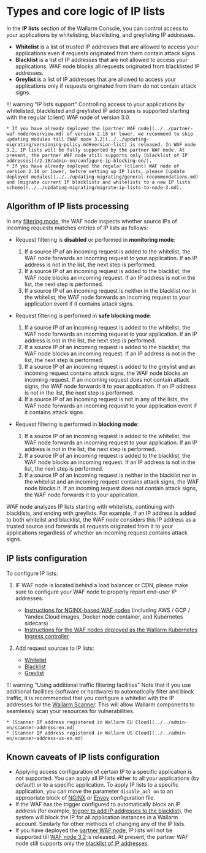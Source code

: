 # Types and core logic of IP lists

In the **IP lists** section of the Wallarm Console, you can control access to your applications by whitelisting, blacklisting, and greylisting IP addresses.

* **Whitelist** is a list of trusted IP addresses that are allowed to access your applications even if requests originated from them contain attack signs.
* **Blacklist** is a list of IP addresses that are not allowed to access your applications. WAF node blocks all requests originated from blacklisted IP addresses.
* **Greylist** is a list of IP addresses that are allowed to access your applications only if requests originated from them do not contain attack signs.

<!-- IP lists screen (DOCS-1269) -->

!!! warning "IP lists support"
    Controlling access to your applications by whitelisted, blacklisted and greylisted IP addresses is supported starting with the regular (client) WAF node of version 3.0.

    * If you have already deployed the [partner WAF node](../../partner-waf-node/overview.md) of version 2.18 or lower, we recommend to skip updating modules till [WAF node 3.2](../../updating-migrating/versioning-policy.md#version-list) is released. In WAF node 3.2, IP lists will be fully supported by the partner WAF node. At present, the partner WAF node still supports only [blacklist of IP addresses](/2.18/admin-en/configure-ip-blocking-en/).
    * If you have already deployed the regular (client) WAF node of version 2.18 or lower, before setting up IP lists, please [update deployed modules](../../updating-migrating/general-recommendations.md) and [migrate current IP blacklists and whitelists to a new IP lists scheme](../../updating-migrating/migrate-ip-lists-to-node-3.md).

## Algorithm of IP lists processing

In any [filtering mode](../../admin-en/configure-wallarm-mode.md), the WAF node inspects whether source IPs of incoming requests matches entries of IP lists as follows:

* Request filtering is **disabled** or performed in **monitoring mode**:

    1. If a source IP of an incoming request is added to the whitelist, the WAF node forwards an incoming request to your application. If an IP address is not in the list, the next step is performed.
    2. If a source IP of an incoming request is added to the blacklist, the WAF node blocks an incoming request. If an IP address is not in the list, the next step is performed.
    3. If a source IP of an incoming request is neither in the blacklist nor in the whitelist, the WAF node forwards an incoming request to your application event if it contains attack signs.
* Request filtering is performed in **safe blocking mode**:

    1. If a source IP of an incoming request is added to the whitelist, the WAF node forwards an incoming request to your application. If an IP address is not in the list, the next step is performed.
    2. If a source IP of an incoming request is added to the blacklist, the WAF node blocks an incoming request. If an IP address is not in the list, the next step is performed.
    3. If a source IP of an incoming request is added to the greylist and an incoming request contains attack signs, the WAF node blocks an incoming request. If an incoming request does not contain attack signs, the WAF node forwards it to your application. If an IP address is not in the list, the next step is performed.
    4. If a source IP of an incoming request is not in any of the lists, the WAF node forwards an incoming request to your application event if it contains attack signs.
* Request filtering is performed in **blocking mode**:

    1. If a source IP of an incoming request is added to the whitelist, the WAF node forwards an incoming request to your application. If an IP address is not in the list, the next step is performed.
    2. If a source IP of an incoming request is added to the blacklist, the WAF node blocks an incoming request. If an IP address is not in the list, the next step is performed.
    3. If a source IP of an incoming request is neither in the blacklist nor in the whitelist and an incoming request contains attack signs, the WAF node blocks it. If an incoming request does not contain attack signs, the WAF node forwards it to your application.

WAF node analyzes IP lists starting with whitelists, continuing with blacklists, and ending with greylists. For example, if an IP address is added to both whitelist and blacklist, the WAF node considers this IP address as a trusted source and forwards all requests originated from it to your applications regardless of whether an incoming request contains attack signs.

## IP lists configuration

To configure IP lists:

1. IF WAF node is located behind a load balancer or CDN, please make sure to configure your WAF node to properly report end-user IP addresses:

    * [Instructions for NGINX-based WAF nodes](../../admin-en/using-proxy-or-balancer-en.md) (including AWS / GCP / Yandex.Cloud images, Docker node container, and Kubernetes sidecars)
    * [Instructions for the WAF nodes deployed as the Wallarm Kubernetes Ingress controller](../../admin-en/configuration-guides/wallarm-ingress-controller/best-practices/report-public-user-ip.md)
2. Add request sources to IP lists:

    * [Whitelist](whitelist.md)
    * [Blacklist](blacklist.md)
    * [Greylist](greylist.md)

!!! warning "Using additional traffic filtering facilities"
    Note that if you use additional facilities (software or hardware) to automatically filter and block traffic, it is recommended that you configure a whitelist with the IP addresses for the [Wallarm Scanner](../../about-wallarm-waf/detecting-vulnerabilities.md#vulnerability-scanner). This will allow Wallarm components to seamlessly scan your resources for vulnerabilities.

    * [Scanner IP address registered in Wallarm EU Cloud](../../admin-en/scanner-address-en.md)
    * [Scanner IP address registered in Wallarm US Cloud](../../admin-en/scanner-address-us-en.md)

## Known caveats of IP lists configuration

* Applying access configuration of certain IP to a specific application is not supported. You can apply all IP lists either to all your applications (by default) or to a specific application. To apply IP lists to a specific application, you can move the parameter `disable_acl on` to an appropriate block of [NGINX](../../admin-en/configure-parameters-en.md#disable_acl) or [Envoy](../../admin-en/configuration-guides/envoy/fine-tuning.md#basic-settings) configuration file.
* If the WAF has the trigger configured to automatically block an IP address (for example, [trigger to add IP addresses to the blacklist](../triggers/trigger-examples.md#blacklist-ip-if-4-or-more-attack-vectors-are-detected-in-1-hour)), the system will block the IP for all application instances in a Wallarm account. Similarly for other methods of changing any of the IP lists.
* If you have deployed the [partner WAF node](../../partner-waf-node/overview.md), IP lists will not be supported till [WAF node 3.2](../../updating-migrating/versioning-policy.md#version-list) is released. At present, the partner WAF node still supports only the [blacklist of IP addresses](/2.18/admin-en/configure-ip-blocking-en/).
